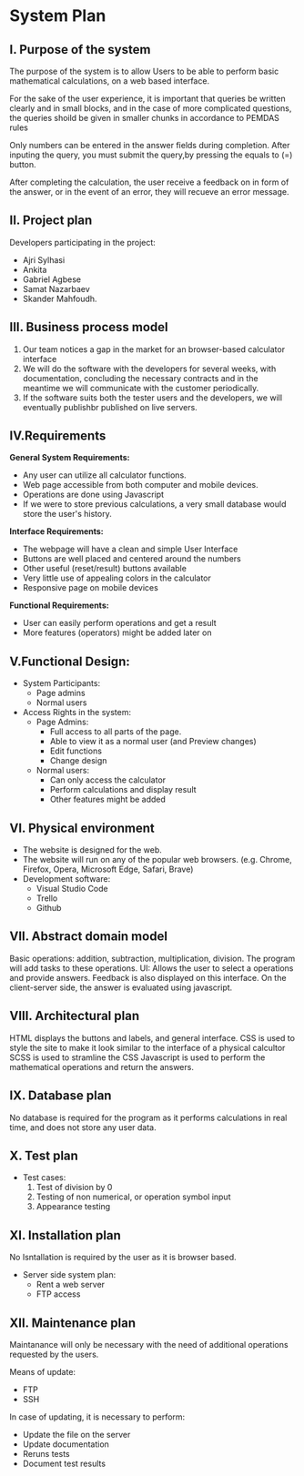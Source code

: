 # System Plan
## I. Purpose of the system
The purpose of the system is to allow Users to be able to perform basic mathematical calculations, on a web based interface.

For the sake of the user experience, it is important that queries be written clearly and in small blocks, and in the case of more complicated questions, the queries shoild be given in smaller chunks in accordance to PEMDAS rules

Only numbers can be entered in the answer fields during completion. After inputing the query, you must submit the query,by pressing the equals to (=) button.

After completing the calculation, the user receive a feedback on in form of the answer, or in the event of an error, they will recueve an error message.

## II. Project plan

Developers participating in the project:
* Ajri Sylhasi
* Ankita
* Gabriel Agbese
* Samat Nazarbaev
* Skander Mahfoudh.

## III. Business process model

1. Our team notices a gap in the market for an browser-based calculator interface
2. We will do the software with the developers for several weeks, with documentation, concluding the necessary contracts and in the meantime we will communicate with the customer periodically.
3. If the software suits both the tester users and the developers, we will eventually publishbr published on live servers.


## IV.Requirements
**General System Requirements:**
- Any user can utilize all calculator functions.
- Web page accessible from both computer and mobile devices.
- Operations are done using Javascript
- If we were to store previous calculations, a very small database would store the user's history.

**Interface Requirements:**
- The webpage will have a clean and simple User Interface
- Buttons are well placed and centered around the numbers
- Other useful (reset/result) buttons available
- Very little use of appealing colors in the calculator
- Responsive page on mobile devices

**Functional Requirements:**
- User can easily perform operations and get a result
- More features (operators) might be added later on

## V.Functional Design:
- System Participants:
  - Page admins
  - Normal users
- Access Rights in the system:
  - Page Admins:
    - Full access to all parts of the page.
    - Able to view it as a normal user (and Preview changes)
    - Edit functions
    - Change design
  - Normal users:
    - Can only access the calculator
    - Perform calculations and display result
    - Other features might be added

## VI. Physical environment
* The website is designed for the web.
* The website will run on any of the popular web browsers. (e.g. Chrome, Firefox, Opera, Microsoft Edge, Safari, Brave)
* Development software:
    * Visual Studio Code
    * Trello
    * Github
    
## VII. Abstract domain model

Basic operations: addition, subtraction, multiplication, division. The program will add tasks to these operations.
UI: Allows the user to select a operations and provide answers. Feedback is also displayed on this interface.
On the client-server side, the answer is evaluated using javascript. 

## VIII. Architectural plan

HTML displays the buttons and labels, and general interface.
CSS is used to style the site to make it look similar to the interface of a physical calcultor
SCSS is used to stramline the CSS
Javascript is used to perform the mathematical operations and return the answers.

## IX. Database plan

No database is required for the program as it performs calculations in real time, and does not store any user data.

## X. Test plan

* Test cases:
    1. Test of division by 0
    2. Testing of non numerical, or operation symbol input
    3. Appearance testing

## XI. Installation plan

No Isntallation is required by the user as it is browser based.

* Server side system plan:
    * Rent a web server
    * FTP access
        

## XII. Maintenance plan

Maintanance will only be necessary with the need of additional operations requested by the users.

Means of update:
* FTP
* SSH

In case of updating, it is necessary to perform:
* Update the file on the server
* Update documentation
* Reruns tests
* Document test results
